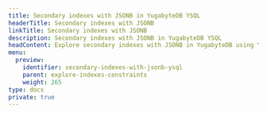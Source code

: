 ```yaml
---
title: Secondary indexes with JSONB in YugabyteDB YSQL
headerTitle: Secondary indexes with JSONB
linkTitle: Secondary indexes with JSONB
description: Secondary indexes with JSONB in YugabyteDB YSQL
headContent: Explore secondary indexes with JSONB in YugabyteDB using YSQL
menu:
  preview:
    identifier: secondary-indexes-with-jsonb-ysql
    parent: explore-indexes-constraints
    weight: 265
type: docs
private: true
---
```

<!-- Page DISABLED for lack of content -->
